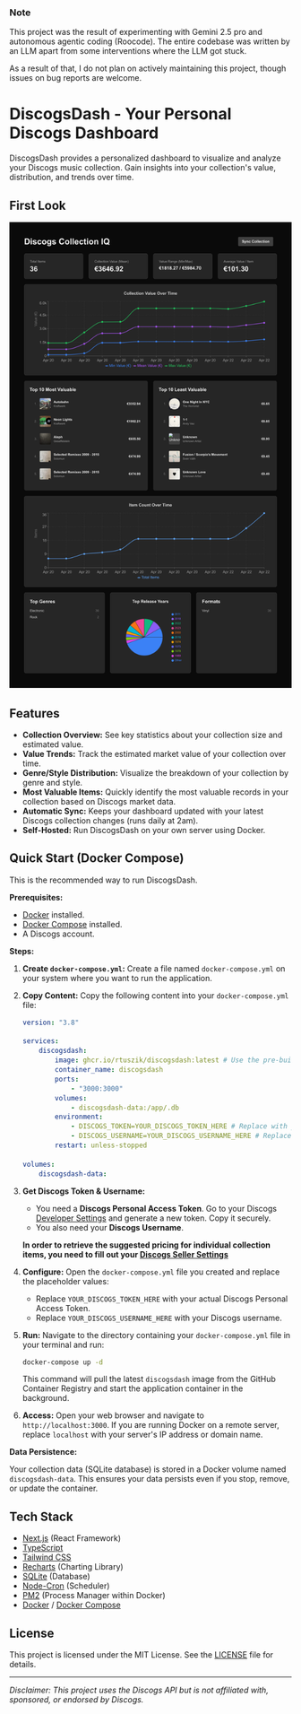 ### Note

This project was the result of experimenting with Gemini 2.5 pro and autonomous agentic coding (Roocode).
The entire codebase was written by an LLM apart from some interventions where the LLM got stuck.

As a result of that, I do not plan on actively maintaining this project, though issues on bug reports are welcome.

# DiscogsDash - Your Personal Discogs Dashboard

DiscogsDash provides a personalized dashboard to visualize and analyze your Discogs music collection. Gain insights into your collection's value, distribution, and trends over time.

## First Look

![](screenshots/DiscogsDash_Mockup.png)

## Features

-   **Collection Overview:** See key statistics about your collection size and estimated value.
-   **Value Trends:** Track the estimated market value of your collection over time.
-   **Genre/Style Distribution:** Visualize the breakdown of your collection by genre and style.
-   **Most Valuable Items:** Quickly identify the most valuable records in your collection based on Discogs market data.
-   **Automatic Sync:** Keeps your dashboard updated with your latest Discogs collection changes (runs daily at 2am).
-   **Self-Hosted:** Run DiscogsDash on your own server using Docker.

## Quick Start (Docker Compose)

This is the recommended way to run DiscogsDash.

**Prerequisites:**

-   [Docker](https://docs.docker.com/get-docker/) installed.
-   [Docker Compose](https://docs.docker.com/compose/install/) installed.
-   A Discogs account.

**Steps:**

1.  **Create `docker-compose.yml`:**
    Create a file named `docker-compose.yml` on your system where you want to run the application.

2.  **Copy Content:**
    Copy the following content into your `docker-compose.yml` file:

    ```yaml
    version: "3.8"

    services:
        discogsdash:
            image: ghcr.io/rtuszik/discogsdash:latest # Use the pre-built image
            container_name: discogsdash
            ports:
                - "3000:3000"
            volumes:
                - discogsdash-data:/app/.db
            environment:
                - DISCOGS_TOKEN=YOUR_DISCOGS_TOKEN_HERE # Replace with your actual token
                - DISCOGS_USERNAME=YOUR_DISCOGS_USERNAME_HERE # Replace with your Discogs username
            restart: unless-stopped

    volumes:
        discogsdash-data:
    ```

3.  **Get Discogs Token & Username:**

    -   You need a **Discogs Personal Access Token**. Go to your Discogs [Developer Settings](https://www.discogs.com/settings/developers) and generate a new token. Copy it securely.
    -   You also need your **Discogs Username**.

    **In order to retrieve the suggested pricing for individual collection items, you need to fill out your [Discogs Seller Settings](https://www.discogs.com/settings/seller/)**

4.  **Configure:**
    Open the `docker-compose.yml` file you created and replace the placeholder values:

    -   Replace `YOUR_DISCOGS_TOKEN_HERE` with your actual Discogs Personal Access Token.
    -   Replace `YOUR_DISCOGS_USERNAME_HERE` with your Discogs username.

5.  **Run:**
    Navigate to the directory containing your `docker-compose.yml` file in your terminal and run:

    ```bash
    docker-compose up -d
    ```

    This command will pull the latest `discogsdash` image from the GitHub Container Registry and start the application container in the background.

6.  **Access:**
    Open your web browser and navigate to `http://localhost:3000`. If you are running Docker on a remote server, replace `localhost` with your server's IP address or domain name.

**Data Persistence:**

Your collection data (SQLite database) is stored in a Docker volume named `discogsdash-data`. This ensures your data persists even if you stop, remove, or update the container.

## Tech Stack

-   [Next.js](https://nextjs.org/) (React Framework)
-   [TypeScript](https://www.typescriptlang.org/)
-   [Tailwind CSS](https://tailwindcss.com/)
-   [Recharts](https://recharts.org/) (Charting Library)
-   [SQLite](https://www.sqlite.org/index.html) (Database)
-   [Node-Cron](https://github.com/node-cron/node-cron) (Scheduler)
-   [PM2](https://github.com/Unitech/pm2) (Process Manager within Docker)
-   [Docker](https://www.docker.com/) / [Docker Compose](https://docs.docker.com/compose/)

## License

This project is licensed under the MIT License. See the [LICENSE](LICENSE) file for details.

---

_Disclaimer: This project uses the Discogs API but is not affiliated with, sponsored, or endorsed by Discogs._

